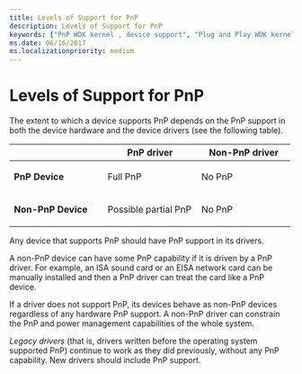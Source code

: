 ```yaml
---
title: Levels of Support for PnP
description: Levels of Support for PnP
keywords: ["PnP WDK kernel , device support", "Plug and Play WDK kernel , device support", "full PnP WDK kernel", "partial PnP WDK kernel"]
ms.date: 06/16/2017
ms.localizationpriority: medium
---
```


# Levels of Support for PnP





The extent to which a device supports PnP depends on the PnP support in both the device hardware and the device drivers (see the following table).

<table>
<colgroup>
<col width="33%" />
<col width="33%" />
<col width="33%" />
</colgroup>
<thead>
<tr class="header">
<th></th>
<th>PnP driver</th>
<th>Non-PnP driver</th>
</tr>
</thead>
<tbody>
<tr class="odd">
<td><p><strong>PnP Device</strong></p></td>
<td><p>Full PnP</p></td>
<td><p>No PnP</p></td>
</tr>
<tr class="even">
<td><p><strong>Non-PnP Device</strong></p></td>
<td><p>Possible partial PnP</p></td>
<td><p>No PnP</p></td>
</tr>
</tbody>
</table>

 

Any device that supports PnP should have PnP support in its drivers.

A non-PnP device can have some PnP capability if it is driven by a PnP driver. For example, an ISA sound card or an EISA network card can be manually installed and then a PnP driver can treat the card like a PnP device.

If a driver does not support PnP, its devices behave as non-PnP devices regardless of any hardware PnP support. A non-PnP driver can constrain the PnP and power management capabilities of the whole system.

*Legacy drivers* (that is, drivers written before the operating system supported PnP) continue to work as they did previously, without any PnP capability. New drivers should include PnP support.

 

 




